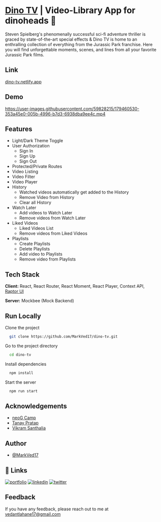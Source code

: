 
# [Dino TV](https://dino-tv.netlify.app/) | Video-Library App for dinoheads 🎥

Steven Spielberg's phenomenally successful sci-fi adventure thriller is graced by state-of-the-art special effects & Dino TV is home to an enthralling collection of everything from the Jurassic Park franchise. Here you will find unforgettable moments, scenes, and lines from all your favorite Jurassic Park films.

## Link

[dino-tv.netlify.app](https://dino-tv.netlify.app/)

## Demo

https://user-images.githubusercontent.com/59828215/179460530-353a45e0-005b-4996-b7d3-6938dba9ee4c.mp4

## Features

- Light/Dark Theme Toggle
- User Authorization
    - Sign In
    - Sign Up
    - Sign Out
- Protected/Private Routes
- Video Listing
- Video Filter
- Video Player
- History
    - Watched videos automatically get added to the History
    - Remove Video from History
    - Clear all History
- Watch Later
    - Add videos to Watch Later
    - Remove videos from Watch Later
- Liked Videos
    - Liked Videos List
    - Remove videos from Liked Videos
- Playlists
    - Create Playlists
    - Delete Playlists
    - Add video to Playlists
    - Remove video from Playlists

## Tech Stack

**Client:** React, React Router, React Moment, React Player, Context API, [Raptor UI](https://raptor-ui.netlify.app/)

**Server:** Mockbee (Mock Backend)


## Run Locally

Clone the project

```bash
  git clone https://github.com/MarkVed17/dino-tv.git
```

Go to the project directory

```bash
  cd dino-tv
```

Install dependencies

```bash
  npm install
```

Start the server

```bash
  npm run start
```

## Acknowledgements

 - [neoG Camp](https://neog.camp/)
 - [Tanay Pratap](https://twitter.com/tanaypratap)
 - [Vikram Santhalia](https://twitter.com/VikramSanthalia)


## Author

- [@MarkVed17](https://github.com/MarkVed17)


## 🔗 Links
[![portfolio](https://img.shields.io/badge/my_portfolio-000?style=for-the-badge&logo=ko-fi&logoColor=white)](https://vedantlahane.netlify.app/)
[![linkedin](https://img.shields.io/badge/linkedin-0A66C2?style=for-the-badge&logo=linkedin&logoColor=white)](https://www.linkedin.com/in/vedantlahane/)
[![twitter](https://img.shields.io/badge/twitter-1DA1F2?style=for-the-badge&logo=twitter&logoColor=white)](https://twitter.com/LahaneVedant)


## Feedback

If you have any feedback, please reach out to me at vedantlahane17@gmail.com

